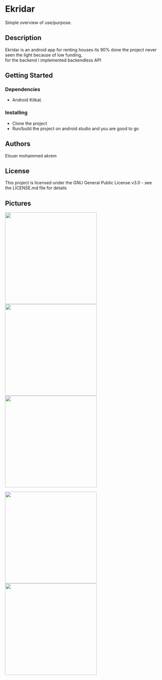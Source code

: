 # Ekridar

Simple overview of use/purpose.

## Description

Ekridar is an android app for renting houses its 90% done the project never seen the light because of low funding,  
for the backend i implemented backendless API

## Getting Started

### Dependencies

* Android Kitkat.

### Installing

* Clone the project
* Run/build the project on android studio and you are good to go

## Authors

Elouer mohammed akrem  

## License

This project is licensed under the GNU General Public License v3.0 - see the LICENSE.md file for details
## Pictures
<img src="images/Screenshot_20210606-115908.jpg" width="300"> <img src="images/Screenshot_20210606-115914.jpg" width="300"> <img src="images/Screenshot_20210606-115939.jpg" width="300">  
  
<img src="images/Screenshot_20210606-115944.jpg" width="300"> <img src="images/Screenshot_20210606-115951.jpg" width="300"> 

